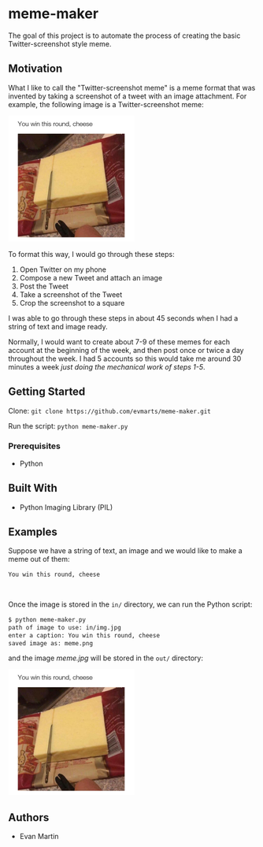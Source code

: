# meme-maker

The goal of this project is to automate the process of creating the basic Twitter-screenshot style meme.

## Motivation

What I like to call the "Twitter-screenshot meme" is a meme format that was invented by taking a screenshot of a tweet with an image attachment. For example, the following image is a Twitter-screenshot meme: 

<img src="./figures/meme.png" width="256px" alt="">

To format this way, I would go through these steps:

1. Open Twitter on my phone
2. Compose a new Tweet and attach an image
3. Post the Tweet
4. Take a screenshot of the Tweet
5. Crop the screenshot to a square

I was able to go through these steps in about 45 seconds when I had a string of text and image ready.

Normally, I would want to create about 7-9 of these memes for each account at the beginning of the week, and then post once or twice a day throughout the week. I had 5 accounts so this would take me around 30 minutes a week *just doing the mechanical work of steps 1-5*. 

## Getting Started

Clone:
```git clone https://github.com/evmarts/meme-maker.git```

Run the script:
```python meme-maker.py```

### Prerequisites

- Python

## Built With

* Python Imaging Library (PIL)

## Examples

Suppose we have a string of text, an image and we would like to make a meme out of them:

```
You win this round, cheese
```
<img src="./figures/img.jpg" width="256px" alt="">

Once the image is stored in the  ```in/``` directory, we can run the Python script: 

~~~
$ python meme-maker.py
path of image to use: in/img.jpg
enter a caption: You win this round, cheese
saved image as: meme.png
~~~

and the image *meme.jpg* will be stored in the ```out/``` directory:

<img src="./figures/meme.png" width="256px" alt="">


## Authors

* Evan Martin
